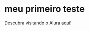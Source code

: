 <h1>meu primeiro teste</h1>
Descubra visitando o Alura <a href="https://cursos.alura.com.br/dashboard">aqui</a>!
<br> 
<br>
<meta charset="utf-8">
<script>

function pulalinha() {
	document.write("<br><br>");
	}
	
function mostra(frase) {
	document.write(frase);
	pulalinha()
	}

mostra("boa noite");
var year = 2023;
mostra("Nicolau tem " + (year - 2000) + " anos");
mostra("Mari tem " + (year - 1999) + " anos");
yeara = 1999
mostra("Mariana nasceu em " + (yeara * 1));
mostra("Tenho, então, " + (year - yeara) + " anos");

</script>
